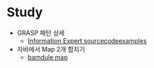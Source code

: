 # Study
- GRASP 패턴 상세
    - [Information Expert sourcecodeexamples](https://www.sourcecodeexamples.net/search/label/GRASP%20Patterns)
- 자바에서 Map 2개 합치기
    - [bamdule map](https://bamdule.tistory.com/category/?page=5)